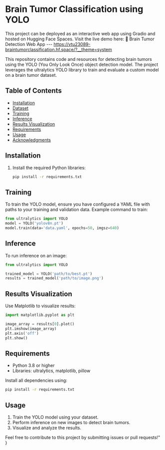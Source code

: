 # Brain Tumor Classification using YOLO

This project can be deployed as an interactive web app using Gradio and hosted on Hugging Face Spaces. Visit the live demo here:
🔗 Brain Tumor Detection Web App --- https://vtu23089-braintumorclassification.hf.space/?__theme=system

This repository contains code and resources for detecting brain tumors using the YOLO (You Only Look Once) object detection model. The project leverages the ultralytics YOLO library to train and evaluate a custom model on a brain tumor dataset.

## Table of Contents
- [Installation](#installation)
- [Dataset](#dataset)
- [Training](#training)
- [Inference](#inference)
- [Results Visualization](#results-visualization)
- [Requirements](#requirements)
- [Usage](#usage)
- [Acknowledgments](#acknowledgments)


## Installation


1. Install the required Python libraries:
    ```bash
    pip install -r requirements.txt
    ```



## Training
To train the YOLO model, ensure you have configured a YAML file with paths to your training and validation data. Example command to train:

```python
from ultralytics import YOLO
model = YOLO('yolov8n.pt')
model.train(data='data.yaml', epochs=50, imgsz=640)
```

## Inference
To run inference on an image:
```python
from ultralytics import YOLO

trained_model = YOLO('path/to/best.pt')
results = trained_model('path/to/image.png')
```

## Results Visualization
Use Matplotlib to visualize results:
```python
import matplotlib.pyplot as plt

image_array = results[0].plot()
plt.imshow(image_array)
plt.axis('off')
plt.show()
```

## Requirements
- Python 3.8 or higher
- Libraries: ultralytics, matplotlib, pillow

Install all dependencies using:
```bash
pip install -r requirements.txt
```

## Usage
1. Train the YOLO model using your dataset.
2. Perform inference on new images to detect brain tumors.
3. Visualize and analyze the results.



Feel free to contribute to this project by submitting issues or pull requests!"
}


